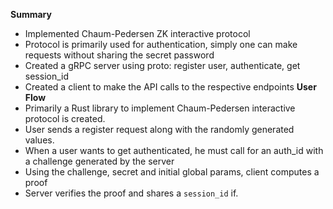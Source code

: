 **Summary**
- Implemented Chaum-Pedersen ZK interactive protocol
- Protocol is primarily used for authentication, simply one can make requests without sharing the secret password
- Created a gRPC server using proto: register user, authenticate, get session_id
- Created a client to make the API calls to the respective endpoints
**User Flow**
- Primarily a Rust library to implement Chaum-Pedersen interactive protocol is created. 
- User sends a register request along with the randomly generated values.
- When a user wants to get authenticated, he must call for an auth_id with a challenge generated by the server
- Using the challenge, secret and initial global params, client computes a proof
- Server verifies the proof and shares a `session_id` if.
 

